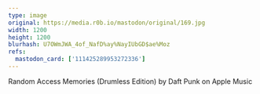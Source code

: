 ```yaml
---
type: image
original: https://media.r0b.io/mastodon/original/169.jpg
width: 1200
height: 1200
blurhash: U7OWmJWA_4of_NafD%ay%NayIUbGD$ae%Moz
refs:
  mastodon_card: ['111425289953272336']
---
```


Random Access Memories (Drumless Edition) by Daft Punk on Apple Music
